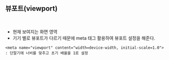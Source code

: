 ## 뷰포트(viewport)

<br>

- 현재 보여지는 화면 영역
- 기기 별로 뷰포트가 다르기 때문에 meta 태그 활용하여 뷰포트 설정을 해준다.

```
<meta name="viewport" content="width=device-width, initial-scale=1.0"> 
: 단말기에 너비를 맞추고 초기 배율을 1로 설정
```

